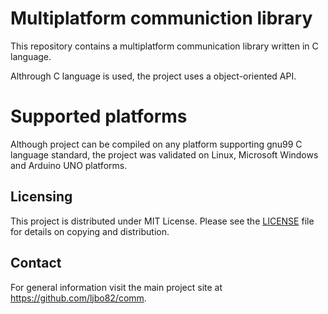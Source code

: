 # Multiplatform communiction library

This repository contains a multiplatform communication library written in C language.

Althrough C language is used, the project uses a object-oriented API.

# Supported platforms

Although project can be compiled on any platform supporting gnu99 C language standard, the project
was validated on Linux, Microsoft Windows and Arduino UNO platforms.

## Licensing

This project is distributed under MIT License. Please see the [LICENSE](LICENSE) file for details on copying and distribution.

## Contact

For general information visit the main project site at https://github.com/ljbo82/comm.
